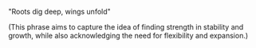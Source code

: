 "Roots dig deep, wings unfold"

(This phrase aims to capture the idea of finding strength in stability and growth, while also acknowledging the need for flexibility and expansion.)

